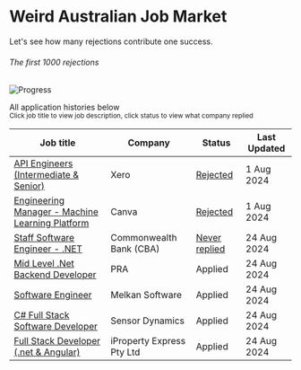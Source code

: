 # Weird Australian Job Market

Let's see how many rejections contribute one success.

###### The first 1000 rejections

![Progress](https://progress-bar.dev/3/?scale=1000&title=rejections&width=200&color=babaca&suffix=/1000) 

All application histories below
<br />
<sub>Click job title to view job description, click status to view what company replied</sub>


| Job title | Company | Status | Last Updated |
| --------- | ------- | ------ | ------------ |
| [API Engineers (Intermediate & Senior)](/JD/xero_22_jul_2024.md) | Xero | [Rejected](/Rejections/xero_1_aug_2024.md) | 1 Aug 2024 |
| [Engineering Manager - Machine Learning Platform](/JD/canva_22_jul_2024.md) | Canva | [Rejected](/Rejections/canva_1_aug_2024.md) | 1 Aug 2024 |
| [Staff Software Engineer - .NET](/JD/cba_22_jul_2024.md) | Commonwealth Bank (CBA) | [Never replied](/Rejections/blackhole.md) | 24 Aug 2024 |
| [Mid Level .Net Backend Developer](/JD/pra_24_aug_2024.md) | PRA | Applied | 24 Aug 2024 |
| [Software Engineer](/JD/MelkanSoftware_24_aug_2024.md) | Melkan Software | Applied | 24 Aug 2024 |
| [C# Full Stack Software Developer](/JD/SensorDynamics_24_aug_2024.md) | Sensor Dynamics | Applied | 24 Aug 2024 |
| [Full Stack Developer (.net & Angular)](/JD/iPropertyExpressPtyLtd_24_aug_2024.md) | iProperty Express Pty Ltd | Applied | 24 Aug 2024 |
